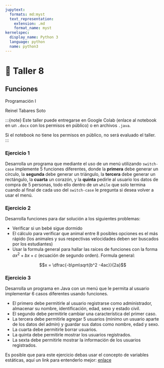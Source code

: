 ```yaml
---
jupytext:
  formats: md:myst
  text_representation:
    extension: .md
    format_name: myst
kernelspec:
  display_name: Python 3
  language: python
  name: python3
---
```


# 📄 Taller 8

## Funciones
Programación I

Reinel Tabares Soto

:::{note}
Este taller puede entregarse en Google Colab (enlace al notebook en un `.docx` con los permisos en público) o en archivos `.java`.

Si el notebook no tiene los permisos en público, no será evaluado el taller.
:::

### Ejercicio 1
Desarrolla un programa que mediante el uso de un menú utilizando `switch-case` implemente $5$ funciones diferentes, donde la **primera** debe generar un círculo, la **segunda** debe generar un triángulo, la **tercera** debe generar un rectángulo, la **cuarta** un corazón, y la **quinta** pedirle al usuario los datos de compra de $5$ personas, todo ello dentro de un `while` que solo termina cuando al final de cada uso del `switch-case` le pregunta si desea volver a usar el menú.

### Ejercicio 2
Desarrolla funciones para dar solución a los siguientes problemas:

- Verificar si un bebé sigue dormido
- El cálculo para verificar que animal entre 8 posibles opciones es el más rápido (los animales y sus respectivas velocidades deben ser buscados por los estudiantes)
- Usar la formula general para hallar las raíces de funciones con la forma $ax^2 + bx + c$ (ecuación de segundo orden). Formula general:

$$x = \dfrac{-b\pm\sqrt{b^2 -4ac}}{2a}$$

### Ejercicio 3
Desarrolla un programa en Java con un menú que le permita al usuario implementar $6$ casos diferentes usando funciones.

- El primero debe permitirle al usuario registrarse como administrador, almacenar su nombre, identificación, edad, sexo y estado civil.
- El segundo debe permitirle cambiar una característica del primer caso.
- La tercera debe permitirle agregar $5$ usuarios (minimo un usuario aparte de los datos del admin) y guardar sus datos como nombre, edad y sexo.
- La cuarta debe permitirle borrar usuarios.
- La quinta debe permitirle mostrar los usuarios registrados.
- La sexta debe permitirle mostrar la información de los usuarios registrados.

Es posible que para este ejercicio debas usar el concepto de variables estáticas, aquí un link para entenderlo mejor: [enlace](https://unipython.com/variables-y-metodos-estaticos-en-java/)

